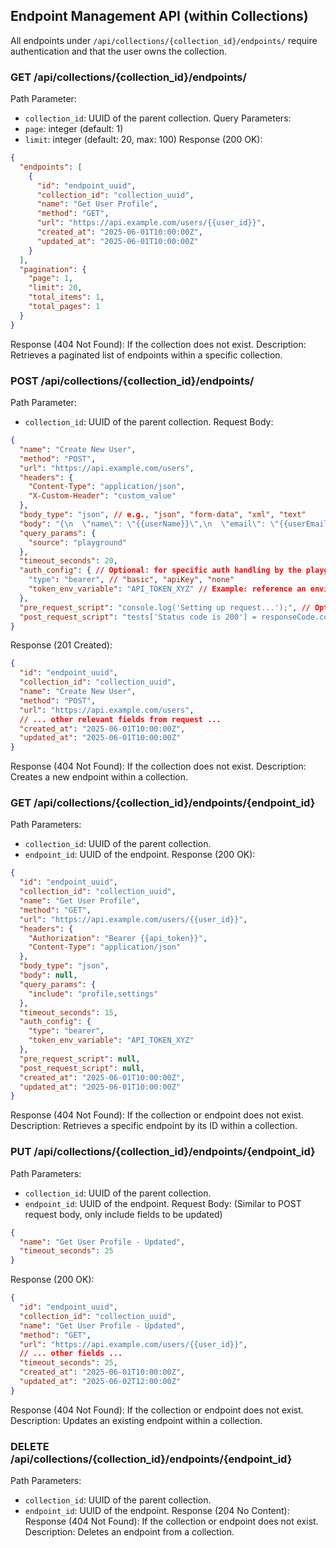 ## Endpoint Management API (within Collections)

All endpoints under `/api/collections/{collection_id}/endpoints/` require authentication and that the user owns the collection.

### GET /api/collections/{collection_id}/endpoints/
Path Parameter:
- `collection_id`: UUID of the parent collection.
Query Parameters:
- `page`: integer (default: 1)
- `limit`: integer (default: 20, max: 100)
Response (200 OK):
```json
{
  "endpoints": [
    {
      "id": "endpoint_uuid",
      "collection_id": "collection_uuid",
      "name": "Get User Profile",
      "method": "GET",
      "url": "https://api.example.com/users/{{user_id}}",
      "created_at": "2025-06-01T10:00:00Z",
      "updated_at": "2025-06-01T10:00:00Z"
    }
  ],
  "pagination": {
    "page": 1,
    "limit": 20,
    "total_items": 1,
    "total_pages": 1
  }
}
```
Response (404 Not Found): If the collection does not exist.
Description: Retrieves a paginated list of endpoints within a specific collection.

### POST /api/collections/{collection_id}/endpoints/
Path Parameter:
- `collection_id`: UUID of the parent collection.
Request Body:
```json
{
  "name": "Create New User",
  "method": "POST",
  "url": "https://api.example.com/users",
  "headers": {
    "Content-Type": "application/json",
    "X-Custom-Header": "custom_value"
  },
  "body_type": "json", // e.g., "json", "form-data", "xml", "text"
  "body": "{\n  \"name\": \"{{userName}}\",\n  \"email\": \"{{userEmail}}\"\n}",
  "query_params": {
    "source": "playground"
  },
  "timeout_seconds": 20,
  "auth_config": { // Optional: for specific auth handling by the playground for this request
    "type": "bearer", // "basic", "apiKey", "none"
    "token_env_variable": "API_TOKEN_XYZ" // Example: reference an environment variable
  },
  "pre_request_script": "console.log('Setting up request...');", // Optional JavaScript
  "post_request_script": "tests['Status code is 200'] = responseCode.code === 200;" // Optional JavaScript for tests
}
```
Response (201 Created):
```json
{
  "id": "endpoint_uuid",
  "collection_id": "collection_uuid",
  "name": "Create New User",
  "method": "POST",
  "url": "https://api.example.com/users",
  // ... other relevant fields from request ...
  "created_at": "2025-06-01T10:00:00Z",
  "updated_at": "2025-06-01T10:00:00Z"
}
```
Response (404 Not Found): If the collection does not exist.
Description: Creates a new endpoint within a collection.

### GET /api/collections/{collection_id}/endpoints/{endpoint_id}
Path Parameters:
- `collection_id`: UUID of the parent collection.
- `endpoint_id`: UUID of the endpoint.
Response (200 OK):
```json
{
  "id": "endpoint_uuid",
  "collection_id": "collection_uuid",
  "name": "Get User Profile",
  "method": "GET",
  "url": "https://api.example.com/users/{{user_id}}",
  "headers": {
    "Authorization": "Bearer {{api_token}}",
    "Content-Type": "application/json"
  },
  "body_type": "json",
  "body": null,
  "query_params": {
    "include": "profile,settings"
  },
  "timeout_seconds": 15,
  "auth_config": {
    "type": "bearer",
    "token_env_variable": "API_TOKEN_XYZ"
  },
  "pre_request_script": null,
  "post_request_script": null,
  "created_at": "2025-06-01T10:00:00Z",
  "updated_at": "2025-06-01T10:00:00Z"
}
```
Response (404 Not Found): If the collection or endpoint does not exist.
Description: Retrieves a specific endpoint by its ID within a collection.

### PUT /api/collections/{collection_id}/endpoints/{endpoint_id}
Path Parameters:
- `collection_id`: UUID of the parent collection.
- `endpoint_id`: UUID of the endpoint.
Request Body: (Similar to POST request body, only include fields to be updated)
```json
{
  "name": "Get User Profile - Updated",
  "timeout_seconds": 25
}
```
Response (200 OK):
```json
{
  "id": "endpoint_uuid",
  "collection_id": "collection_uuid",
  "name": "Get User Profile - Updated",
  "method": "GET",
  "url": "https://api.example.com/users/{{user_id}}",
  // ... other fields ...
  "timeout_seconds": 25,
  "created_at": "2025-06-01T10:00:00Z",
  "updated_at": "2025-06-02T12:00:00Z"
}
```
Response (404 Not Found): If the collection or endpoint does not exist.
Description: Updates an existing endpoint within a collection.

### DELETE /api/collections/{collection_id}/endpoints/{endpoint_id}
Path Parameters:
- `collection_id`: UUID of the parent collection.
- `endpoint_id`: UUID of the endpoint.
Response (204 No Content):
Response (404 Not Found): If the collection or endpoint does not exist.
Description: Deletes an endpoint from a collection.
